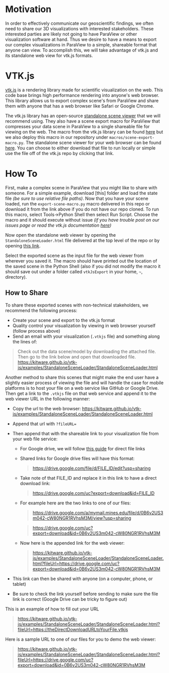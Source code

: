 # Motivation
In order to effectively communicate our geoscientific findings, we often need to share our 3D visualizations with interested stakeholders. These interested parties are likely not going to have ParaView or other visualization software at hand. Thus we desire to have a means to export our complex visualizations in ParaView to a simple, shareable format that anyone can view. To accomplish this, we will take advantage of vtk.js and its standalone web view for vtk.js formats.

# VTK.js
[vtk.js](https://kitware.github.io/vtk-js/) is a rendering library made for scientific visualization on the web. This code base brings high performance rendering into anyone's web browser. This library allows us to export complex scene's from ParaView and share them with anyone that has a web browser like Safari or Google Chrome.

The vtk.js library has an open-source [standalone scene viewer](https://kitware.github.io/vtk-js/examples/StandaloneSceneLoader.html) that we will recommend using. They also have a scene export macro for ParaView that compresses your data scene in ParaView to a single shareable file for viewing on the web. The macro from the vtk.js library can be found [here](https://raw.githubusercontent.com/Kitware/vtk-js/master/Utilities/ParaView/export-scene-macro.py) but we also deploy this macro in our repository under `macros/scene-export-macro.py`. The standalone scene viewer for your web browser can be found [here](https://kitware.github.io/vtk-js/examples/StandaloneSceneLoader/StandaloneSceneLoader.html). You can choose to either download that file to run locally or simple use the file off of the vtk.js repo by clicking that link.

# How To
First, make a complex scene in ParaView that you might like to share with someone. For a simple example, download [this] folder and load the state file *(be sure to use relative file paths)*. Now that you have your scene loaded, run the `export-scene-macro.py` macro delivered in this repo or download it from the link above if you do not have our repo cloned. To run this macro, select Tools->Python Shell then select Run Script. Choose the macro and it should execute without issue *(if you have trouble post on our issues page or read the vtk.js documentation [here](https://kitware.github.io/vtk-js/examples/StandaloneSceneLoader.html))*

Now open the standalone web viewer by opening the `StandaloneSceneLoader.html` file delivered at the top level of the repo or by opening [this link](https://kitware.github.io/vtk-js/examples/StandaloneSceneLoader/StandaloneSceneLoader.html).

Select the exported scene as the input file for the web viewer from wherever you saved it. The macro should have printed out the location of the saved scene in the Python Shell (also if you did not modify the macro it should save out under a folder called `vtkJsExport` in your home, `~`, directory).

## How to Share
To share these exported scenes with non-technical stakeholders, we recommend the following process:

- Create your scene and export to the vtk.js format
- Quality control your visualization by viewing in web browser yourself (follow process above)
- Send an email with your visualization (`.vtkjs` file) and something along the lines of:


> Check out the data scene/model by downloading the attached file. Then go to the link below and open that downloaded file.
> https://kitware.github.io/vtk-js/examples/StandaloneSceneLoader/StandaloneSceneLoader.html

Another method to share this scenes that might make the end user have a slightly easier process of viewing the file and will handle the case for mobile platforms is to host your file on a web service like GitHub or Google Drive. Then get a link to the `.vtkjs` file on that web service and append it to the web viewer URL in the following manner:

- Copy the url to the web browser: https://kitware.github.io/vtk-js/examples/StandaloneSceneLoader/StandaloneSceneLoader.html
- Append that url with `?fileURL=`
- Then append that with the shareable link to your visualization file from your web file service:
    - For Google drive, we will follow [this guide](https://www.labnol.org/internet/direct-links-for-google-drive/28356/) for direct file links
    - Shared links for Google drive files will have this format:

        > https://drive.google.com/file/d/FILE_ID/edit?usp=sharing

    - Take note of that FILE_ID and replace it in this link to have a direct download link:

        > https://drive.google.com/uc?export=download&id=FILE_ID

    - For example here are the two links to one of our files:

        > https://drive.google.com/a/mymail.mines.edu/file/d/0B6v2US3m042-cW80NGR1RVhsM3M/view?usp=sharing

        > https://drive.google.com/uc?export=download&id=0B6v2US3m042-cW80NGR1RVhsM3M

    - Now here is the appended link for the web viewer:

        > https://kitware.github.io/vtk-js/examples/StandaloneSceneLoader/StandaloneSceneLoader.html?fileUrl=https://drive.google.com/uc?export=download&id=0B6v2US3m042-cW80NGR1RVhsM3M


- This link can then be shared with anyone (on a computer, phone, or tablet)
- Be sure to check the link yourself before sending to make sure the file link is correct (Google Drive can be tricky to figure out)

This is an example of how to fill out your URL

> https://kitware.github.io/vtk-js/examples/StandaloneSceneLoader/StandaloneSceneLoader.html?fileUrl=https://theDirectDownloadURLtoYourFile.vtkjs

Here is a sample URL to one of our files for you to demo the web viewer:

>https://kitware.github.io/vtk-js/examples/StandaloneSceneLoader/StandaloneSceneLoader.html?fileUrl=https://drive.google.com/uc?export=download&id=0B6v2US3m042-cW80NGR1RVhsM3M
